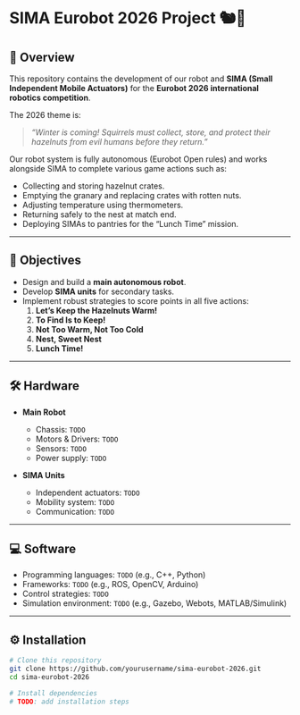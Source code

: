 # SIMA Eurobot 2026 Project 🐿️🤖  

## 📖 Overview  
This repository contains the development of our robot and **SIMA (Small Independent Mobile Actuators)** for the **Eurobot 2026 international robotics competition**.  

The 2026 theme is:  
> *“Winter is coming! Squirrels must collect, store, and protect their hazelnuts from evil humans before they return.”*  

Our robot system is fully autonomous (Eurobot Open rules) and works alongside SIMA to complete various game actions such as:  
- Collecting and storing hazelnut crates.  
- Emptying the granary and replacing crates with rotten nuts.  
- Adjusting temperature using thermometers.  
- Returning safely to the nest at match end.  
- Deploying SIMAs to pantries for the “Lunch Time” mission.  

---

## 🎯 Objectives  
- Design and build a **main autonomous robot**.  
- Develop **SIMA units** for secondary tasks.  
- Implement robust strategies to score points in all five actions:  
  1. **Let’s Keep the Hazelnuts Warm!**  
  2. **To Find Is to Keep!**  
  3. **Not Too Warm, Not Too Cold**  
  4. **Nest, Sweet Nest**  
  5. **Lunch Time!**  

---

## 🛠️ Hardware  
- **Main Robot**  
  - Chassis: `TODO`  
  - Motors & Drivers: `TODO`  
  - Sensors: `TODO`  
  - Power supply: `TODO`  

- **SIMA Units**  
  - Independent actuators: `TODO`  
  - Mobility system: `TODO`  
  - Communication: `TODO`  

---

## 💻 Software  
- Programming languages: `TODO` (e.g., C++, Python)  
- Frameworks: `TODO` (e.g., ROS, OpenCV, Arduino)  
- Control strategies: `TODO`  
- Simulation environment: `TODO` (e.g., Gazebo, Webots, MATLAB/Simulink)  

---

## ⚙️ Installation  
```bash
# Clone this repository
git clone https://github.com/yourusername/sima-eurobot-2026.git
cd sima-eurobot-2026

# Install dependencies
# TODO: add installation steps
